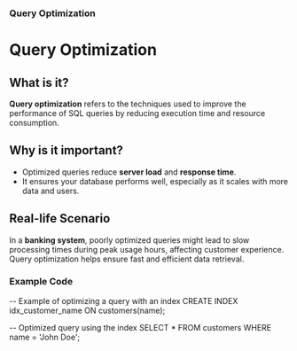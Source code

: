 


### Query Optimization

# Query Optimization

## What is it?
**Query optimization** refers to the techniques used to improve the performance of SQL queries by reducing execution time and resource consumption.

## Why is it important?
- Optimized queries reduce **server load** and **response time**.
- It ensures your database performs well, especially as it scales with more data and users.

## Real-life Scenario
In a **banking system**, poorly optimized queries might lead to slow processing times during peak usage hours, affecting customer experience. Query optimization helps ensure fast and efficient data retrieval.

### Example Code
-- Example of optimizing a query with an index
CREATE INDEX idx_customer_name ON customers(name);

-- Optimized query using the index
SELECT * FROM customers WHERE name = 'John Doe';
